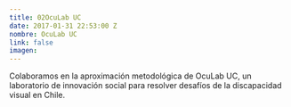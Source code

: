 ```yaml
---
title: 02OcuLab UC
date: 2017-01-31 22:53:00 Z
nombre: OcuLab UC
link: false
imagen: 
---
```


Colaboramos en la aproximación metodológica de OcuLab UC, un laboratorio de innovación social para resolver desafíos de la discapacidad visual en Chile. 